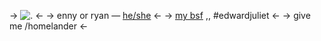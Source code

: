 -> ![.](https://www.simpleimageresizer.com/_uploads/photos/3cb382b0/IMG_0388_50.jpeg) <-
-> enny or ryan — [he/she](https://en.pronouns.page/@ennymarch4) <-
-> [my bsf](https://rentry.co/edwardnashton) ,, #edwardjuliet <-
-> give me /homelander <-